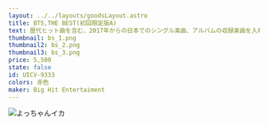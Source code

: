 ```yaml
---
layout: ../../layouts/goodsLayout.astro
title: BTS,THE BEST(初回限定版A)
text: 歴代ヒット曲を含む、2017年からの日本でのシングル楽曲、アルバムの収録楽曲を入れた全23曲を収録したBTSのベストアルバム。世界中を席巻した「Dynamite」はもちろん、back numberとコラボレーションした新曲「Film out」も収録されている。
thumbnail: bs_1.png
thumbnail2: bs_2.png
thumbnail3: bs_3.png
price: 5,500
state: false
id: UICV-9333
colors: 赤色
maker: Big Hit Entertaiment
---
```


![よっちゃんイカ](/images/yochan01.jpg)
